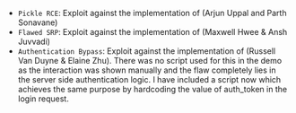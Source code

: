 - `Pickle RCE`: Exploit against the implementation of (Arjun Uppal and Parth Sonavane)
- `Flawed SRP`: Exploit against the implementation of (Maxwell Hwee & Ansh Juvvadi)
- `Authentication Bypass`: Exploit against the implementation of (Russell Van Duyne & Elaine Zhu). There was no script used for this in the demo as the interaction was shown manually and the flaw completely lies in the server side authentication logic. I have included a script now which achieves the same purpose by hardcoding the value of auth_token in the login request.
